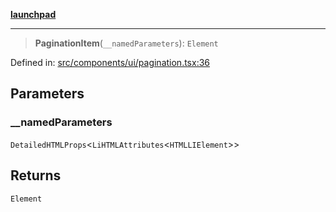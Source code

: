 [**launchpad**](index.md)

***

> **PaginationItem**(`__namedParameters`): `Element`

Defined in: [src/components/ui/pagination.tsx:36](https://github.com/victorbratov/launchpad/blob/6dd13cd77753e59ec2a031fc7279545899826925/src/components/ui/pagination.tsx#L36)

## Parameters

### \_\_namedParameters

`DetailedHTMLProps`\<`LiHTMLAttributes`\<`HTMLLIElement`\>\>

## Returns

`Element`
